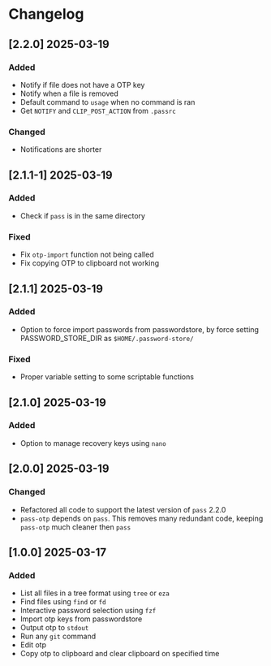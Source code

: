 # Changelog

## [2.2.0] 2025-03-19

### Added

- Notify if file does not have a OTP key
- Notify when a file is removed
- Default command to `usage` when no command is ran
- Get `NOTIFY` and `CLIP_POST_ACTION` from `.passrc`

### Changed

- Notifications are shorter

## [2.1.1-1] 2025-03-19

### Added

- Check if `pass` is in the same directory

### Fixed

- Fix `otp-import` function not being called
- Fix copying OTP to clipboard not working

## [2.1.1] 2025-03-19

### Added

- Option to force import passwords from passwordstore, by force setting PASSWORD_STORE_DIR as `$HOME/.password-store/`

### Fixed

- Proper variable setting to some scriptable functions

## [2.1.0] 2025-03-19

### Added

- Option to manage recovery keys using `nano`

## [2.0.0] 2025-03-19

### Changed

- Refactored all code to support the latest version of `pass` 2.2.0
- `pass-otp` depends on `pass`. This removes many redundant code, keeping `pass-otp` much cleaner then `pass`

## [1.0.0] 2025-03-17

### Added

- List all files in a tree format using `tree` or `eza`
- Find files using `find` or `fd`
- Interactive password selection using `fzf`
- Import otp keys from passwordstore
- Output otp to `stdout`
- Run any `git` command
- Edit otp
- Copy otp to clipboard and clear clipboard on specified time
